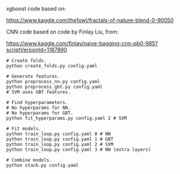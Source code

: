 xgboost code based on:

https://www.kaggle.com/the1owl/fractals-of-nature-blend-0-90050

CNN code based on code by Finlay Liu, from:

https://www.kaggle.com/finlay/naive-bagging-cnn-pb0-985?scriptVersionId=1187890

```
# Create folds.
python create_folds.py config.yaml

# Generate features.
python preprocess_nn.py config.yaml
python preprocess_gbt.py config.yaml
# SVM uses GBT features.

# Find hyperparameters.
# No hyperparams for NN.
# No hyperparams for GBT.
python fit_hyperparams.py config.yaml 2 # SVM

# Fit models.
python train_loop.py config.yaml 0 # NN
python train_loop.py config.yaml 1 # GBT
python train_loop.py config.yaml 2 # SVM
python train_loop.py config.yaml 3 # NN (extra layers)

# Combine models.
python stack.py config.yaml
```
